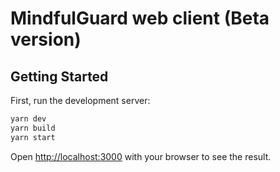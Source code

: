 # MindfulGuard web client (Beta version)

## Getting Started

First, run the development server:

```bash
yarn dev
yarn build
yarn start
```

Open [http://localhost:3000](http://localhost:3000) with your browser to see the result.
